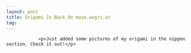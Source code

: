 ```yaml
---
layout: post
title: Origami Is Back On maze.wogri.at
tag: 
---
```



                <p>Just added some pictures of my origami in the nippon section. Check it out!</p>
            
